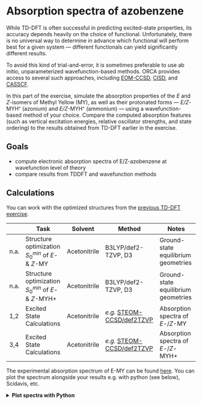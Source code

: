 # Absorption spectra of azobenzene 


While TD-DFT is often successful in predicting excited-state properties, its accuracy depends heavily on the choice of functional. 
Unfortunately, there is no universal way to determine in advance which functional will perform best for a given system — different functionals can yield significantly different results.

To avoid this kind of trial-and-error, it is sometimes preferable to use ab initio, unparameterized wavefunction-based methods. 
ORCA provides access to several such approaches, including [EOM-CCSD](https://www.faccts.de/docs/orca/5.0/tutorials/spec/UVVis.html), [CISD](https://www.faccts.de/docs/orca/6.0/manual/contents/typical/excitedstates.html), and [CASSCF](https://www.faccts.de/docs/orca/6.0/manual/contents/detailed/casscf.html).

In this part of the exercise, simulate the absorption properties of the *E* and *Z*-isomers of Methyl Yellow (MY), as well as their protonated forms — *E/Z*-MYH⁺ (azonium) and *E/Z*-MYH⁺ (ammonium) — using a wavefunction-based method of your choice. 
Compare the computed absorption features (such as vertical excitation energies, relative oscillator strengths, and state ordering) to the results obtained from TD-DFT earlier in the exercise.

## Goals

- compute electronic absorption spectra of E/Z-azobenzene at wavefunction level of theory
- compare results from TDDFT and wavefunction methods

## Calculations

You can work with the optimized structures from the [previous TD-DFT exercise](https://github.com/CompPhotoChem/bachelor-qc-2/tree/main/azobenzene).

|      | Task                                      | Solvent        | Method         | Notes                                 |
|------|-------------------------------------------|----------------|----------------|---------------------------------------|
| n.a. | Structure optimization <br> $S_0^{min}$ of *E*- & *Z*-MY      | Acetonitrile  | B3LYP/def2-TZVP, D3 |  Ground-state equilibrium geometries |
| n.a.  | Structure optimization  <br> $S_0^{min}$ of *E*- & *Z*-MYH+  | Acetonitrile  | B3LYP/def2-TZVP, D3 | Ground-state equilibrium geometries |
| 1,2  | Excited State Calculations | Acetonitrile  | *e.g.* [STEOM-CCSD/def2TZVP](https://www.faccts.de/docs/orca/5.0/tutorials/spec/UVVis.html) | Absorption spectra of *E*-/*Z*-MY |
| 3,4  | Excited State Calculations | Acetonitrile  | *e.g.* [STEOM-CCSD/def2TZVP](https://www.faccts.de/docs/orca/5.0/tutorials/spec/UVVis.html) | Absorption spectra of *E*-/*Z*-MYH+ |


The experimental absorption spectrum of E-MY can be found [here](https://github.com/CompPhotoChem/bachelor-qc-2/blob/main/azobenzene/abs_AB_MY_benzene.dat).
You can plot the spectrum alongside your results e.g. with python (see below), Scidavis, etc.

<details>
<summary><strong>Plot spectra with Python </strong></summary>
<br>
Example for plotting the experimental absorption spectra of azobenzene (AB) and methyl yellow (MY) from the provided file.
  
```python

import pandas as pd
import seaborn as sns
import matplotlib.pyplot as plt

# Load the data
df = pd.read_csv("abs_AB_MY_benzene.dat", sep='\t')

# Set a clean style
sns.set(style="whitegrid")

# Plot each spectrum
sns.lineplot(x=df['nm'], y=df['AB'], label='E-AB')
sns.lineplot(x=df['nm'], y=df['MY'], label='E-MY')

# Label the plot
plt.xlabel("wavelength in nm")
plt.ylabel("normalized absorbance")
plt.legend()
plt.tight_layout()
plt.show()
```
</details>

